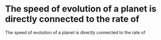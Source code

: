 # The speed of evolution of a planet is directly connected to the rate of

The speed of evolution of a planet is directly connected to the rate of